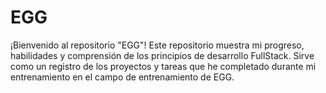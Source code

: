 # EGG
¡Bienvenido al repositorio "EGG"! Este repositorio muestra mi progreso, habilidades y comprensión de los principios de desarrollo FullStack. Sirve como un registro de los proyectos y tareas que he completado durante mi entrenamiento en el campo de entrenamiento de EGG.
